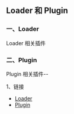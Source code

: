 ## Loader 和 Plugin 
### 一、Loader
Loader 相关插件 
### 二、Plugin
Plugin 相关插件--

1、链接
- [Loader](https://blog.csdn.net/zxd1435513775/article/details/125373851)
- [Plugin](https://www.webpackjs.com/contribute/writing-a-plugin/)